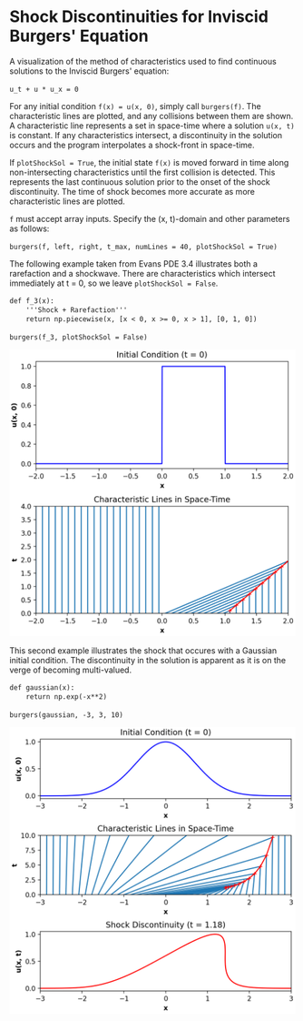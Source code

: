 # Shock Discontinuities for Inviscid Burgers' Equation

A visualization of the method of characteristics used to find continuous solutions to the Inviscid Burgers' equation: 

`u_t + u * u_x = 0`

For any initial condition `f(x) = u(x, 0)`, simply call `burgers(f)`.  The characteristic lines are plotted, and any collisions between them are shown. A characteristic line represents a set in space-time where a solution `u(x, t)` is constant. If any characteristics intersect, a discontinuity in the solution occurs and the program interpolates a shock-front in space-time.

If `plotShockSol = True`, the initial state `f(x)` is moved forward in time along non-intersecting characteristics until the first collision is detected. This represents the last continuous solution prior to the onset of the shock discontinuity. The time of shock becomes more accurate as more characteristic lines are plotted.

`f` must accept array inputs. Specify the (x, t)-domain and other parameters as follows:

``burgers(f, left, right, t_max, numLines = 40, plotShockSol = True)``

The following example taken from Evans PDE 3.4 illustrates both a rarefaction and a shockwave. There are characteristics which intersect immediately at t = 0, so we leave `plotShockSol = False`.

```
def f_3(x):
    '''Shock + Rarefaction'''
    return np.piecewise(x, [x < 0, x >= 0, x > 1], [0, 1, 0])
    
burgers(f_3, plotShockSol = False)
```
<img src="https://github.com/hmagomedov/burgers/blob/main/Evans_3.png"/>


This second example illustrates the shock that occures with a Gaussian initial condition. The discontinuity in the solution is apparent as it is on the verge of becoming multi-valued.

```
def gaussian(x):
    return np.exp(-x**2)

burgers(gaussian, -3, 3, 10)
```
<img src="https://github.com/hmagomedov/burgers/blob/main/Gaussian.png"/>

